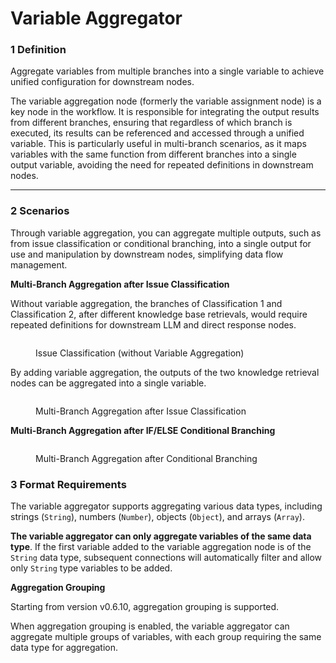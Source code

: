# Variable Aggregator

### 1 Definition

Aggregate variables from multiple branches into a single variable to achieve unified configuration for downstream nodes.

The variable aggregation node (formerly the variable assignment node) is a key node in the workflow. It is responsible for integrating the output results from different branches, ensuring that regardless of which branch is executed, its results can be referenced and accessed through a unified variable. This is particularly useful in multi-branch scenarios, as it maps variables with the same function from different branches into a single output variable, avoiding the need for repeated definitions in downstream nodes.

***

### 2 Scenarios

Through variable aggregation, you can aggregate multiple outputs, such as from issue classification or conditional branching, into a single output for use and manipulation by downstream nodes, simplifying data flow management.

**Multi-Branch Aggregation after Issue Classification**

Without variable aggregation, the branches of Classification 1 and Classification 2, after different knowledge base retrievals, would require repeated definitions for downstream LLM and direct response nodes.

<figure><img src="https://assets-docs.dify.ai//img/en/node/764e3268c5401e862da6900a140e6b14.webp" alt=""><figcaption><p>Issue Classification (without Variable Aggregation)</p></figcaption></figure>

By adding variable aggregation, the outputs of the two knowledge retrieval nodes can be aggregated into a single variable.

<figure><img src="https://assets-docs.dify.ai//img/en/node/5f4c6afc8065e239a266eae9e7e92285.webp" alt=""><figcaption><p>Multi-Branch Aggregation after Issue Classification</p></figcaption></figure>

**Multi-Branch Aggregation after IF/ELSE Conditional Branching**

<figure><img src="https://assets-docs.dify.ai//img/en/node/875e89d576d146d50c91fe96989231b5.webp" alt=""><figcaption><p>Multi-Branch Aggregation after Conditional Branching</p></figcaption></figure>

### 3 Format Requirements

The variable aggregator supports aggregating various data types, including strings (`String`), numbers (`Number`), objects (`Object`), and arrays (`Array`).

**The variable aggregator can only aggregate variables of the same data type**. If the first variable added to the variable aggregation node is of the `String` data type, subsequent connections will automatically filter and allow only `String` type variables to be added.

**Aggregation Grouping**

Starting from version v0.6.10, aggregation grouping is supported.

When aggregation grouping is enabled, the variable aggregator can aggregate multiple groups of variables, with each group requiring the same data type for aggregation.
